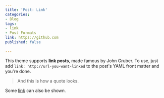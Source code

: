```yaml
---
title: 'Post: Link'
categories:
- Blog
tags:
- link
- Post Formats
link: https://github.com
published: false

---
```

This theme supports **link posts**, made famous by John Gruber. To use, just add `link: http://url-you-want-linked` to the post's YAML front matter and you're done.

> And this is how a quote looks.

Some [link](#) can also be shown.